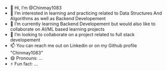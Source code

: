 - 👋 Hi, I’m @Chinmay1083
- 👀 I’m interested in learning and practicing related to Data Structures And Algorithms as well as Backend Developement
- 🌱 I’m currently learning Backend Developement but would also like to collaborate on AI/ML based learning projects
- 💞️ I’m looking to collaborate on a project related to full stack developement
- 📫 You can reach me out on Linkedin or on my Github profile "Chinmay1083"
- 😄 Pronouns: ...
- ⚡ Fun fact: ...

<!---
Chinmay1083/Chinmay1083 is a ✨ special ✨ repository because its `README.md` (this file) appears on your GitHub profile.
You can click the Preview link to take a look at your changes.
--->

